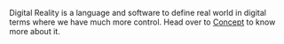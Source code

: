 Digital Reality is a language and software to define real world in digital terms where we have much more control. Head over to [Concept](./Concept.md) to know more about it.